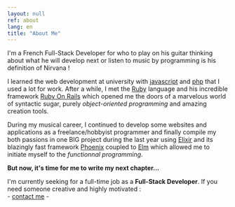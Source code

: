 ```yaml
---
layout: null
ref: about
lang: en
title: "About Me"
---
```


I'm a French Full-Stack Developer for who to play on his guitar thinking about what he will develop next or listen to music by programming is his definition of Nirvana !

I learned the web development at university with <a href="https://www.javascript.com/" class="bold yellow animated" target="\_blank">javascript</a> and <a href="https://secure.php.net/" class="bold blue animated" target="\_blank">php</a> that I used a lot for work. After a while, I met the <a href="https://www.ruby-lang.org/en/" class="bold red animated" target="\_blank">Ruby</a> language and his incredible framework <a href="http://rubyonrails.org/" class="bold red animated" target="\_blank">Ruby On Rails</a> which opened me the doors of a marvelous world of syntactic sugar, purely <i>object-oriented programming</i> and amazing creation tools.

During my musical career, I continued to develop some websites and applications as a freelance/hobbyist programmer and finally compile my both passions in one BIG project during the last year using <a href="http://elixir-lang.org/" class="bold violet animated" target="\_blank">Elixir</a> and its blazingly fast framework <a href="http://www.phoenixframework.org/" class="bold orange animated" target="\_blank">Phoenix</a> coupled to <a href="http://elm-lang.org/" class="bold cyan animated" target="\_blank">Elm</a> which allowed me to initiate myself to the <i>functionnal programming</i>.

**But now, it's time for me to write my next chapter...**

<p class="notice--important">
  I'm currently seeking for a full-time job as a <strong>Full-Stack Developer</strong>. If you need someone creative and highly motivated :<br>- <a href="mailto:{{ site.author.email }}" class="animated">contact me</a> -
</p>
